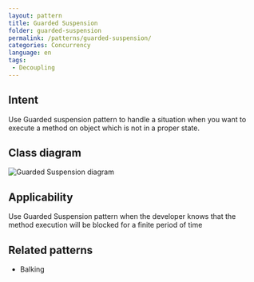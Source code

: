 ```yaml
---
layout: pattern
title: Guarded Suspension
folder: guarded-suspension
permalink: /patterns/guarded-suspension/
categories: Concurrency
language: en
tags:
 - Decoupling
---
```


## Intent
Use Guarded suspension pattern to handle a situation when you want to execute a method on object which is not in a proper state.

## Class diagram
![Guarded Suspension diagram](./etc/guarded-suspension.png)

## Applicability
Use Guarded Suspension pattern when the developer knows that the method execution will be blocked for a finite period of time

## Related patterns

* Balking 
